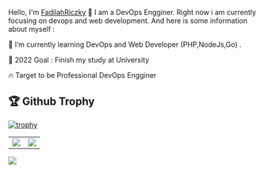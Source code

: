 Hello, I'm [FadilahRiczky](https://friczky.github.io) 👋
I am a DevOps Engginer. Right now i am currently focusing on devops and web development. And here is some information about myself :

 🌱 I’m currently learning DevOps and Web Developer (PHP,NodeJs,Go) .

🚀 2022 Goal : Finish my study at University

🔥 Target to be Professional DevOps Engginer



## 🏆 Github Trophy
[![trophy](https://github-profile-trophy.vercel.app/?username=friczky)](https://github-profile-trophy.vercel.app/?username=friczky)


<table>
  <tr>
    <td align="center" style="padding=0;width=50%;">
      <img align="center" style="padding=0;" src="https://github-readme-stats.vercel.app/api/?username=friczky&show_icons=true&hide_border=true&icon_color=C9F9D9&hide_title=true&count_private=true" />

  <td align="center" style="padding=0;width=70%;">
      <img align="center" style="padding=0;" src="https://github-readme-stats.quantumlytangled.vercel.app/api/top-langs/?username=friczky&layout=compact&show_icons=true&hide_border=true&icon_color=f0f0f000&count_private=true" />
    </td>
  </tr>
</table>
<img align="center" padding="0;" src="https://activity-graph.herokuapp.com/graph?username=friczky&bg_color=white&color=5BCDEC&line=5BCDEC&point=E0E0E0&hide_border=true"/>
